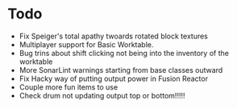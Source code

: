 # Todo
- Fix Speiger's total apathy twoards rotated block textures
- Multiplayer support for Basic Worktable.
- Bug trins about shift clicking not being into the inventory of the worktable
- More SonarLint warnings starting from base classes outward
- Fix Hacky way of putting output power in Fusion Reactor
- Couple more fun items to use
- Check drum not updating output top or bottom!!!!!